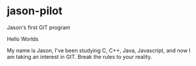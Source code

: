 # jason-pilot
Jason's first GIT program

Hello Worlds

My name is Jason, I've been studying C, C++, Java, Javascript, 
and now I am taking an interest in GIT. Break the rules to 
your reality.
